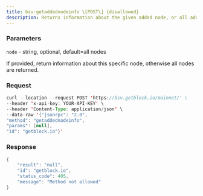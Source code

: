 ```yaml
---
title: bsv:getaddednodeinfo \[POST\] {disallowed}
description: Returns information about the given added node, or all added nodes (notethat onetry addnodes are not listed here)
---
```


### Parameters


`node` - string, optional, default=all nodes

If provided, return information about this specific node, otherwise all
nodes are returned.

### Request

``` java
curl --location --request POST 'https://bsv.getblock.io/mainnet/' \ 
--header 'x-api-key: YOUR-API-KEY' \ 
--header 'Content-Type: application/json' \ 
--data-raw '{"jsonrpc": "2.0",
"method": "getaddednodeinfo",
"params": [null],
"id": "getblock.io"}'
```

###  Response

``` java
{
    "result": "null",
    "id": "getblock.io",
    "status_code": 405,
    "message": "Method not allowed"
}
```

